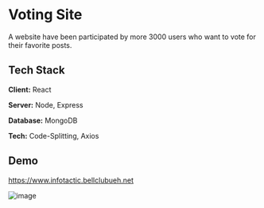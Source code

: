 
# Voting Site

A website have been participated by more 3000 users who want to vote for their favorite posts.

## Tech Stack

**Client:** React

**Server:** Node, Express

**Database:** MongoDB

**Tech:** Code-Splitting, Axios


## Demo

https://www.infotactic.bellclubueh.net

![image](https://user-images.githubusercontent.com/39693803/169249028-8412f567-283a-45c7-92cd-c58dfd6b6729.png)
